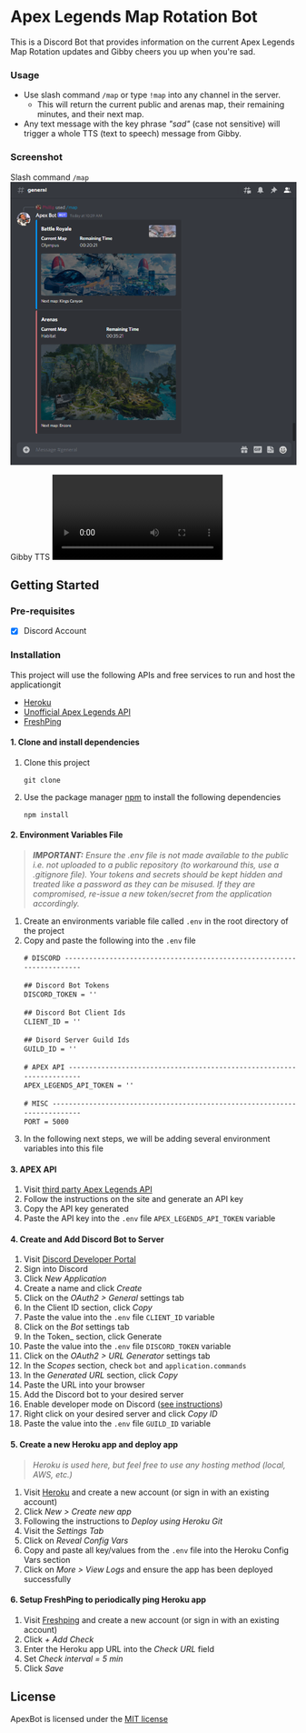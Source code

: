 # Apex Legends Map Rotation Bot
This is a Discord Bot that provides information on the current Apex Legends Map Rotation updates and Gibby cheers you up when you're sad.

### Usage
- Use slash command `/map` or type `!map` into any channel in the server.  
   - This will return the current public and arenas map, their remaining minutes, and their next map.
- Any text message with the key phrase _"sad"_ (case not sensitive) will trigger a whole TTS (text to speech) message from Gibby.

### Screenshot
Slash command `/map`
<img src='./assets/DemoImage.png' alt='demo screenshot desktop view'>

Gibby TTS
<video src='./assets/DemoGibbyTTS.mp4' alt='Gibby TTS Demo'>

## Getting Started

### Pre-requisites
- [x] Discord Account 

### Installation
This project will use the following APIs and free services to run and host the applicationgit
- [Heroku](https://www.heroku.com/)
- [Unofficial Apex Legends API](https://apexlegendsapi.com/index.php)
- [FreshPing](https://app.freshping.io/)

#### 1. Clone and install dependencies
1. Clone this project
    ```console
    git clone 
    ```
2. Use the package manager [npm](https://www.npmjs.com/) to install the following dependencies
    ```console
    npm install 
    ```

#### 2. Environment Variables File
> ***IMPORTANT:*** *Ensure the .env file is not made available to the public i.e. not uploaded to a public repository (to workaround this, use a .gitignore file). Your tokens and secrets should be kept hidden and treated like a password as they can be misused. If they are compromised, re-issue a new token/secret from the application accordingly.*
1. Create an environments variable file called `.env` in the root directory of the project
2. Copy and paste the following into the `.env` file
    ```.env
    # DISCORD -----------------------------------------------------------------------

    ## Discord Bot Tokens
    DISCORD_TOKEN = ''

    ## Discord Bot Client Ids
    CLIENT_ID = ''

    ## Disord Server Guild Ids
    GUILD_ID = ''

    # APEX API ----------------------------------------------------------------------
    APEX_LEGENDS_API_TOKEN = ''

    # MISC --------------------------------------------------------------------------
    PORT = 5000
    ```
3. In the following next steps, we will be adding several environment variables into this file

#### 3. APEX API
1. Visit [third party Apex Legends API](https://apexlegendsapi.com/index.php)
2. Follow the instructions on the site and generate an API key
3. Copy the API key generated 
4. Paste the API key into the `.env` file `APEX_LEGENDS_API_TOKEN` variable

#### 4. Create and Add Discord Bot to Server
1. Visit [Discord Developer Portal](https://discord.com/developers/applications)
2. Sign into Discord
3. Click _New Application_ 
4. Create a name and click _Create_
5. Click on the _OAuth2 > General_ settings tab
6. In the Client ID section, click _Copy_
7. Paste the value into the `.env` file `CLIENT_ID` variable
8. Click on the _Bot_ settings tab
9. In the Token_ section, click Generate
10. Paste the value into the `.env` file `DISCORD_TOKEN` variable
11. Click on the _OAuth2 > URL Generator_ settings tab
12. In the _Scopes_ section, check `bot` and `application.commands`
13. In the _Generated URL_ section, click _Copy_
14. Paste the URL into your browser 
15. Add the Discord bot to your desired server 
16. Enable developer mode on Discord ([see instructions](https://discord.com/developers/docs/game-sdk/store#application-test-mode))
17. Right click on your desired server and click _Copy ID_
18. Paste the value into the `.env` file `GUILD_ID` variable

#### 5. Create a new Heroku app and deploy app
> _Heroku is used here, but feel free to use any hosting method (local, AWS, etc.)_
1. Visit [Heroku](https://id.heroku.com/login) and create a new account (or sign in with an existing account)
2. Click *New > Create new app*
3. Following the instructions to *Deploy using Heroku Git*
4. Visit the *Settings Tab*
5. Click on *Reveal Config Vars*
6. Copy and paste all key/values from the `.env` file into the Heroku Config Vars section
7. Click on *More > View Logs* and ensure the app has been deployed successfully

#### 6. Setup FreshPing to periodically ping Heroku app
1. Visit [Freshping](https://app.freshping.io/) and create a new account (or sign in with an existing account)
2. Click *+ Add Check*
3. Enter the Heroku app URL into the *Check URL* field
4. Set *Check interval = 5 min*
5. Click *Save*

## License
ApexBot is licensed under the [MIT license](https://github.com/philliplam8/apexbot-redo-nodejs/blob/main/LICENSE.txt)